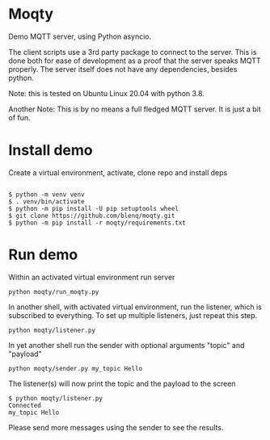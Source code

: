 Moqty
=====

Demo MQTT server, using Python asyncio. 

The client scripts use a 3rd party package to connect to the server. This is
done both for ease of development as a proof that the server speaks MQTT
properly.
The server itself does not have any dependencies, besides python.

Note: this is tested on Ubuntu Linux 20.04 with python 3.8.

Another Note: This is by no means a full fledged MQTT server. It is just a bit
of fun.

Install demo
============

Create a virtual environment, activate, clone repo and install deps

```shell

$ python -m venv venv
$ . venv/bin/activate
$ python -m pip install -U pip setuptools wheel
$ git clone https://github.com/blenq/moqty.git
$ python -m pip install -r moqty/requirements.txt

```

Run demo
========

Within an activated virtual environment run server

```console
python moqty/run_moqty.py
```

In another shell, with activated virtual environment, run the listener,
which is subscribed to everything. To set up multiple listeners, just
repeat this step.

```console
python moqty/listener.py
```

In yet another shell run the sender with optional arguments "topic" and
"payload"

```console
python moqty/sender.py my_topic Hello
```

The listener(s) will now print the topic and the payload to the screen

```console
$ python moqty/listener.py 
Connected
my_topic Hello
```

Please send more messages using the sender to see the results.
